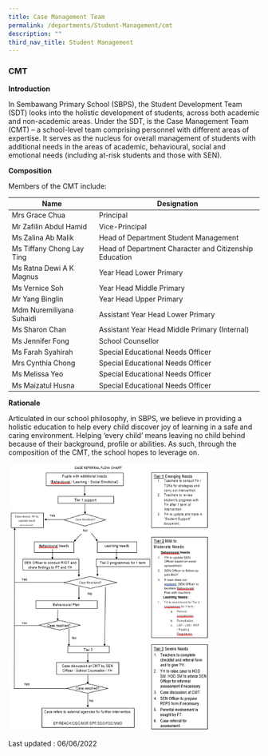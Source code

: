 ```yaml
---
title: Case Management Team
permalink: /departments/Student-Management/cmt
description: ""
third_nav_title: Student Management
---
```

### CMT

**Introduction**

In Sembawang Primary School (SBPS), the Student Development Team (SDT) looks into the holistic development of students, across both academic and non-academic areas. Under the SDT, is the Case Management Team (CMT) – a school-level team comprising personnel with different areas of expertise. It serves as the nucleus for overall management of students with additional needs in the areas of academic, behavioural, social and emotional needs (including at-risk students and those with SEN).  

  

**Composition**

Members of the CMT include:

| Name | Designation |
|---|---|
| Mrs Grace Chua | Principal |
| Mr Zafilin Abdul Hamid | Vice-Principal |
| Ms Zalina Ab Malik | Head of Department Student Management |
| Ms Tiffany Chong Lay Ting | Head of Department Character and Citizenship Education |
| Ms Ratna Dewi A K Magnus | Year Head Lower Primary |
| Ms Vernice Soh | Year Head Middle Primary |
| Mr Yang Binglin | Year Head Upper Primary |
| Mdm Nuremiliyana Suhaidi | Assistant Year Head Lower Primary |
| Ms Sharon Chan | Assistant Year Head Middle Primary (Internal) |
| Ms Jennifer Fong | School Counsellor |
| Ms Farah Syahirah | Special Educational Needs Officer |
| Mrs Cynthia Chong | Special Educational Needs Officer |
| Ms Melissa Yeo | Special Educational Needs Officer |
| Ms Maizatul Husna | Special Educational Needs Officer |

**Rationale**

Articulated in our school philosophy, in SBPS, we believe in providing a holistic education to help every child discover joy of learning in a safe and caring environment. Helping ‘every child’ means leaving no child behind because of their background, profile or abilities. As such, through the composition of the CMT, the school hopes to leverage on.

<img src="/images/cmt1.png" 
     style="width:80%">

Last updated : 06/06/2022